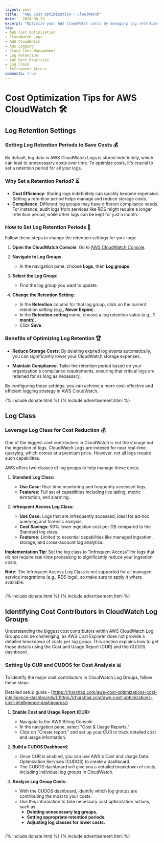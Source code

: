 ```yaml
---
layout: post
title:  "AWS Cost Optimization - CloudWatch"
date:   2024-08-29
excerpt: "Optimize your AWS CloudWatch costs by managing log retention settings and leveraging the CloudWatch Logs Infrequent Access log class"
tag:
- AWS Cost Optimization
- CloudWatch Logs
- AWS CloudWatch
- AWS Logging
- Cloud Cost Management
- Log Retention
- AWS Best Practices
- Log Class
- Infrequent Access
comments: true
---
```


# Cost Optimization Tips for AWS CloudWatch 🛠️

## Log Retention Settings

### Setting Log Retention Periods to Save Costs 💰

By default, log data in AWS CloudWatch Logs is stored indefinitely, which can lead to unnecessary costs over time. To optimize costs, it's crucial to set a retention period for all your logs. 

### Why Set a Retention Period? ⏳

- **Cost Efficiency**: Storing logs indefinitely can quickly become expensive. Setting a retention period helps manage and reduce storage costs.
- **Compliance**: Different log groups may have different compliance needs. For instance, audit logs from services like RDS might require a longer retention period, while other logs can be kept for just a month.

### How to Set Log Retention Periods 📝

Follow these steps to change the retention settings for your logs:

1. **Open the CloudWatch Console**: Go to [AWS CloudWatch Console](https://console.aws.amazon.com/cloudwatch/).

2. **Navigate to Log Groups**:
   - In the navigation pane, choose **Logs**, then **Log groups**.

3. **Select the Log Group**:
   - Find the log group you want to update.

4. **Change the Retention Setting**:
   - In the **Retention** column for that log group, click on the current retention setting (e.g., **Never Expire**).
   - In the **Retention setting** menu, choose a log retention value (e.g., **1 month**).
   - Click **Save**.

### Benefits of Optimizing Log Retention 🏆

- **Reduce Storage Costs**: By deleting expired log events automatically, you can significantly lower your CloudWatch storage expenses.

- **Maintain Compliance**: Tailor the retention period based on your organization's compliance requirements, ensuring that critical logs are retained for as long as necessary.

By configuring these settings, you can achieve a more cost-effective and efficient logging strategy in AWS CloudWatch.

{% include donate.html %}
{% include advertisement.html %}

## Log Class

### Leverage Log Class for Cost Reduction 💰

One of the biggest cost contributors in CloudWatch is not the storage but the ingestion of logs. CloudWatch Logs are indexed for near real-time querying, which comes at a premium price. However, not all logs require such capabilities. 

AWS offers two classes of log groups to help manage these costs:

1. **Standard Log Class:**
   - **Use Case:** Real-time monitoring and frequently accessed logs.
   - **Features:** Full set of capabilities including live tailing, metric extraction, and alarming.

2. **Infrequent Access Log Class:**
   - **Use Case:** Logs that are infrequently accessed, ideal for ad-hoc querying and forensic analysis.
   - **Cost Savings:** 50% lower ingestion cost per GB compared to the Standard log class.
   - **Features:** Limited to essential capabilities like managed ingestion, storage, and cross-account log analytics.


**Implementation Tip:** Set the log class to "Infrequent Access" for logs that do not require real-time processing to significantly reduce your ingestion costs.

**Note:** The Infrequent Access Log Class is not supported for all managed service integrations (e.g., RDS logs), so make sure to apply it where available.

<figure>
    <a href="{{ site.url }}/assets/img/2024/08/create-log-group.png">
        <picture>
            <source type="image/webp" srcset="{{ site.url }}/assets/img/2024/08/create-log-group.webp">
            <source type="image/png" srcset="{{ site.url }}/assets/img/2024/08/create-log-group.png">
            <img src="{{ site.url }}/assets/img/2024/08/create-log-group.png" alt="">
        </picture>
    </a>
</figure>


{% include donate.html %}
{% include advertisement.html %}

## Identifying Cost Contributors in CloudWatch Log Groups

Understanding the biggest cost contributors within AWS CloudWatch Log Groups can be challenging, as AWS Cost Explorer does not provide a detailed breakdown of costs per log group. This section explains how to get those details using the Cost and Usage Report (CUR) and the CUDOS dashboard.

### Setting Up CUR and CUDOS for Cost Analysis 📊

To identify the major cost contributors in CloudWatch Log Groups, follow these steps:

Detailed setup guide - [https://rharshad.com/aws-cost-optimizations-cost-intelligence-dashboards/](https://rharshad.com/aws-cost-optimizations-cost-intelligence-dashboards/)

1. **Enable Cost and Usage Report (CUR):**
   - Navigate to the AWS Billing Console.
   - In the navigation pane, select "Cost & Usage Reports."
   - Click on "Create report," and set up your CUR to track detailed cost and usage information.

2. **Build a CUDOS Dashboard:**
   - Once CUR is enabled, you can use AWS's Cost and Usage Data Optimization Services (CUDOS) to create a dashboard.
   - The CUDOS dashboard will give you a detailed breakdown of costs, including individual log groups in CloudWatch.

3. **Analyze Log Group Costs:**
   - With the CUDOS dashboard, identify which log groups are contributing the most to your costs.
   - Use this information to take necessary cost optimization actions, such as:
     - **Deleting unnecessary log groups.**
     - **Setting appropriate retention periods.**
     - **Adjusting log classes for lower costs.**

<figure>
    <a href="{{ site.url }}/assets/img/2024/08/log-group-cudos-cost-insights.png">
        <picture>
            <source type="image/webp" srcset="{{ site.url }}/assets/img/2024/08/log-group-cudos-cost-insights.webp">
            <source type="image/png" srcset="{{ site.url }}/assets/img/2024/08/log-group-cudos-cost-insights.png">
            <img src="{{ site.url }}/assets/img/2024/08/log-group-cudos-cost-insights.png" alt="">
        </picture>
    </a>
</figure>

{% include donate.html %}
{% include advertisement.html %}
